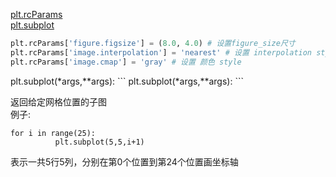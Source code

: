 [plt.rcParams](#rcParams)  
[plt.subplot](#subplot)
<div id="rcParams"></div>

```python
plt.rcParams['figure.figsize'] = (8.0, 4.0) # 设置figure_size尺寸  
plt.rcParams['image.interpolation'] = 'nearest' # 设置 interpolation style  
plt.rcParams['image.cmap'] = 'gray' # 设置 颜色 style
```


<div id="subplot"></div>  
plt.subplot(*args,**args):
```
plt.subplot(*args,**args):
```  

返回给定网格位置的子图<br>
例子:<br> 
```
for i in range(25):  
          plt.subplot(5,5,i+1)
``` 

表示一共5行5列，分别在第0个位置到第24个位置画坐标轴
